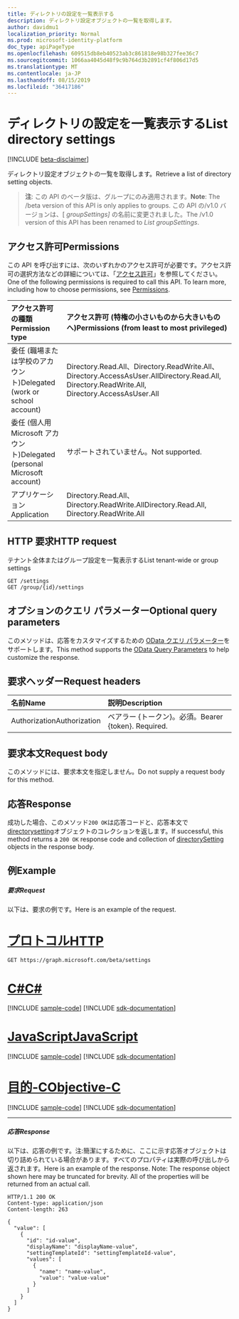 ```yaml
---
title: ディレクトリの設定を一覧表示する
description: ディレクトリ設定オブジェクトの一覧を取得します。
author: davidmu1
localization_priority: Normal
ms.prod: microsoft-identity-platform
doc_type: apiPageType
ms.openlocfilehash: 609515db8eb40523ab3c861818e98b327fee36c7
ms.sourcegitcommit: 1066aa4045d48f9c9b764d3b2891cf4f806d17d5
ms.translationtype: MT
ms.contentlocale: ja-JP
ms.lasthandoff: 08/15/2019
ms.locfileid: "36417186"
---
```

# <a name="list-directory-settings"></a><span data-ttu-id="82d81-103">ディレクトリの設定を一覧表示する</span><span class="sxs-lookup"><span data-stu-id="82d81-103">List directory settings</span></span>

[!INCLUDE [beta-disclaimer](../../includes/beta-disclaimer.md)]

<span data-ttu-id="82d81-104">ディレクトリ設定オブジェクトの一覧を取得します。</span><span class="sxs-lookup"><span data-stu-id="82d81-104">Retrieve a list of directory setting objects.</span></span>

> <span data-ttu-id="82d81-105">**注**: この API のベータ版は、グループにのみ適用されます。</span><span class="sxs-lookup"><span data-stu-id="82d81-105">**Note**: The /beta version of this API is only applies to groups.</span></span> <span data-ttu-id="82d81-106">この API の/v1.0 バージョンは、[ *groupSettings]* の名前に変更されました。</span><span class="sxs-lookup"><span data-stu-id="82d81-106">The /v1.0 version of this API has been renamed to *List groupSettings*.</span></span>

## <a name="permissions"></a><span data-ttu-id="82d81-107">アクセス許可</span><span class="sxs-lookup"><span data-stu-id="82d81-107">Permissions</span></span>
<span data-ttu-id="82d81-p102">この API を呼び出すには、次のいずれかのアクセス許可が必要です。アクセス許可の選択方法などの詳細については、「[アクセス許可](/graph/permissions-reference)」を参照してください。</span><span class="sxs-lookup"><span data-stu-id="82d81-p102">One of the following permissions is required to call this API. To learn more, including how to choose permissions, see [Permissions](/graph/permissions-reference).</span></span>

|<span data-ttu-id="82d81-110">アクセス許可の種類</span><span class="sxs-lookup"><span data-stu-id="82d81-110">Permission type</span></span>      | <span data-ttu-id="82d81-111">アクセス許可 (特権の小さいものから大きいものへ)</span><span class="sxs-lookup"><span data-stu-id="82d81-111">Permissions (from least to most privileged)</span></span>              |
|:--------------------|:---------------------------------------------------------|
|<span data-ttu-id="82d81-112">委任 (職場または学校のアカウント)</span><span class="sxs-lookup"><span data-stu-id="82d81-112">Delegated (work or school account)</span></span> | <span data-ttu-id="82d81-113">Directory.Read.All、Directory.ReadWrite.All、Directory.AccessAsUser.All</span><span class="sxs-lookup"><span data-stu-id="82d81-113">Directory.Read.All, Directory.ReadWrite.All, Directory.AccessAsUser.All</span></span>    |
|<span data-ttu-id="82d81-114">委任 (個人用 Microsoft アカウント)</span><span class="sxs-lookup"><span data-stu-id="82d81-114">Delegated (personal Microsoft account)</span></span> | <span data-ttu-id="82d81-115">サポートされていません。</span><span class="sxs-lookup"><span data-stu-id="82d81-115">Not supported.</span></span>    |
|<span data-ttu-id="82d81-116">アプリケーション</span><span class="sxs-lookup"><span data-stu-id="82d81-116">Application</span></span> | <span data-ttu-id="82d81-117">Directory.Read.All、Directory.ReadWrite.All</span><span class="sxs-lookup"><span data-stu-id="82d81-117">Directory.Read.All, Directory.ReadWrite.All</span></span> |

## <a name="http-request"></a><span data-ttu-id="82d81-118">HTTP 要求</span><span class="sxs-lookup"><span data-stu-id="82d81-118">HTTP request</span></span>
<!-- { "blockType": "ignored" } -->
<span data-ttu-id="82d81-119">テナント全体またはグループ設定を一覧表示する</span><span class="sxs-lookup"><span data-stu-id="82d81-119">List tenant-wide or group settings</span></span>
```http
GET /settings
GET /group/{id}/settings
```
## <a name="optional-query-parameters"></a><span data-ttu-id="82d81-120">オプションのクエリ パラメーター</span><span class="sxs-lookup"><span data-stu-id="82d81-120">Optional query parameters</span></span>
<span data-ttu-id="82d81-121">このメソッドは、応答をカスタマイズするための [OData クエリ パラメーター](https://developer.microsoft.com/graph/docs/concepts/query_parameters)をサポートします。</span><span class="sxs-lookup"><span data-stu-id="82d81-121">This method supports the [OData Query Parameters](https://developer.microsoft.com/graph/docs/concepts/query_parameters) to help customize the response.</span></span>

## <a name="request-headers"></a><span data-ttu-id="82d81-122">要求ヘッダー</span><span class="sxs-lookup"><span data-stu-id="82d81-122">Request headers</span></span>
| <span data-ttu-id="82d81-123">名前</span><span class="sxs-lookup"><span data-stu-id="82d81-123">Name</span></span>      |<span data-ttu-id="82d81-124">説明</span><span class="sxs-lookup"><span data-stu-id="82d81-124">Description</span></span>|
|:----------|:----------|
| <span data-ttu-id="82d81-125">Authorization</span><span class="sxs-lookup"><span data-stu-id="82d81-125">Authorization</span></span>  | <span data-ttu-id="82d81-p103">ベアラー {トークン}。必須。</span><span class="sxs-lookup"><span data-stu-id="82d81-p103">Bearer {token}. Required.</span></span>|

## <a name="request-body"></a><span data-ttu-id="82d81-128">要求本文</span><span class="sxs-lookup"><span data-stu-id="82d81-128">Request body</span></span>
<span data-ttu-id="82d81-129">このメソッドには、要求本文を指定しません。</span><span class="sxs-lookup"><span data-stu-id="82d81-129">Do not supply a request body for this method.</span></span>

## <a name="response"></a><span data-ttu-id="82d81-130">応答</span><span class="sxs-lookup"><span data-stu-id="82d81-130">Response</span></span>

<span data-ttu-id="82d81-131">成功した場合、このメソッド`200 OK`は応答コードと、応答本文で[directorysetting](../resources/directorysetting.md)オブジェクトのコレクションを返します。</span><span class="sxs-lookup"><span data-stu-id="82d81-131">If successful, this method returns a `200 OK` response code and collection of [directorySetting](../resources/directorysetting.md) objects in the response body.</span></span>
## <a name="example"></a><span data-ttu-id="82d81-132">例</span><span class="sxs-lookup"><span data-stu-id="82d81-132">Example</span></span>
##### <a name="request"></a><span data-ttu-id="82d81-133">要求</span><span class="sxs-lookup"><span data-stu-id="82d81-133">Request</span></span>
<span data-ttu-id="82d81-134">以下は、要求の例です。</span><span class="sxs-lookup"><span data-stu-id="82d81-134">Here is an example of the request.</span></span>

# <a name="httptabhttp"></a>[<span data-ttu-id="82d81-135">プロトコル</span><span class="sxs-lookup"><span data-stu-id="82d81-135">HTTP</span></span>](#tab/http)
<!-- {
  "blockType": "request",
  "name": "get_settings"
}-->
```http
GET https://graph.microsoft.com/beta/settings
```
# <a name="ctabcsharp"></a>[<span data-ttu-id="82d81-136">C#</span><span class="sxs-lookup"><span data-stu-id="82d81-136">C#</span></span>](#tab/csharp)
[!INCLUDE [sample-code](../includes/snippets/csharp/get-settings-csharp-snippets.md)]
[!INCLUDE [sdk-documentation](../includes/snippets/snippets-sdk-documentation-link.md)]

# <a name="javascripttabjavascript"></a>[<span data-ttu-id="82d81-137">JavaScript</span><span class="sxs-lookup"><span data-stu-id="82d81-137">JavaScript</span></span>](#tab/javascript)
[!INCLUDE [sample-code](../includes/snippets/javascript/get-settings-javascript-snippets.md)]
[!INCLUDE [sdk-documentation](../includes/snippets/snippets-sdk-documentation-link.md)]

# <a name="objective-ctabobjc"></a>[<span data-ttu-id="82d81-138">目的-C</span><span class="sxs-lookup"><span data-stu-id="82d81-138">Objective-C</span></span>](#tab/objc)
[!INCLUDE [sample-code](../includes/snippets/objc/get-settings-objc-snippets.md)]
[!INCLUDE [sdk-documentation](../includes/snippets/snippets-sdk-documentation-link.md)]

---

##### <a name="response"></a><span data-ttu-id="82d81-139">応答</span><span class="sxs-lookup"><span data-stu-id="82d81-139">Response</span></span>
<span data-ttu-id="82d81-p104">以下は、応答の例です。注:簡潔にするために、ここに示す応答オブジェクトは切り詰められている場合があります。すべてのプロパティは実際の呼び出しから返されます。</span><span class="sxs-lookup"><span data-stu-id="82d81-p104">Here is an example of the response. Note: The response object shown here may be truncated for brevity. All of the properties will be returned from an actual call.</span></span>
<!-- {
  "blockType": "response",
  "truncated": true,
  "@odata.type": "microsoft.graph.directorySetting",
  "isCollection": true
} -->
```http
HTTP/1.1 200 OK
Content-type: application/json
Content-length: 263

{
  "value": [
    {
      "id": "id-value",
      "displayName": "displayName-value",
      "settingTemplateId": "settingTemplateId-value",
      "values": [
        {
          "name": "name-value",
          "value": "value-value"
        }
      ]
    }
  ]
}
```

<!-- uuid: 8fcb5dbc-d5aa-4681-8e31-b001d5168d79
2015-10-25 14:57:30 UTC -->
<!--
{
  "type": "#page.annotation",
  "description": "List settings",
  "keywords": "",
  "section": "documentation",
  "tocPath": "",
  "suppressions": [
  ]
}
-->
